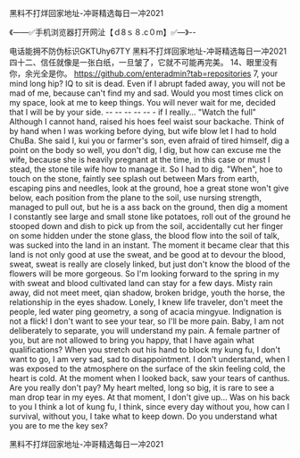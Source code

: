 黑料不打烊回家地址-冲哥精选每日一冲2021

《——✅手机浏览器打开网沚【ｄ8ｓ８.c０m】✅—》--

电话能拥不防伪标识GKTUhy67TY
黑料不打烊回家地址-冲哥精选每日一冲2021	四十二、信任就像是一张白纸，一旦皱了，它就不可能再完美。
	14、眼里没有你，余光全是你。
https://github.com/enteradmin?tab=repositories
7, your mind long hip?
IQ to sit is dead.
Even if I abrupt faded away, you will not be mad of me, because can't find my and sad.
Would you most times click on my space, look at me to keep things.
You will never wait for me, decided that I will be by your side.
-- -- -- -- -- - if I really...
"Watch the full"
Although I cannot hand, raised his hoes feel waist sour backache.
Think of by hand when I was working before dying, but wife blow let I had to hold ChuBa.
She said I, kui you or farmer's son, even afraid of tired himself, dig a point on the body so well, you don't dig, I dig, but how can excuse me the wife, because she is heavily pregnant at the time, in this case or must I stead, the stone tile wife how to manage it.
So I had to dig.
"When", hoe to touch on the stone, faintly see splash out between Mars from earth, escaping pins and needles, look at the ground, hoe a great stone won't give below, each position from the plane to the soil, use nursing strength, managed to pull out, but he is a ass back on the ground, then dig a moment I constantly see large and small stone like potatoes, roll out of the ground he stooped down and dish to pick up from the soil, accidentally cut her finger on some hidden under the stone glass, the blood flow into the soil of talk, was sucked into the land in an instant.
The moment it became clear that this land is not only good at use the sweat, and be good at to devour the blood, sweat, sweat is really are closely linked, but just don't know the blood of the flowers will be more gorgeous.
So I'm looking forward to the spring in my with sweat and blood cultivated land can stay for a few days.
Misty rain away, did not meet meet, qian shadow, broken bridge, youth the horse, the relationship in the eyes shadow.
Lonely, I knew life traveler, don't meet the people, led water ping geometry, a song of acacia mingyue.
Indignation is not a flick!
I don't want to see your tear, so I'll be more pain.
Baby, I am not deliberately to separate, you will understand my pain.
A female partner of you, but are not allowed to bring you happy, that I have again what qualifications?
When you stretch out his hand to block my kung fu, I don't want to go, I am very sad, sad to disappointment.
I don't understand, when I was exposed to the atmosphere on the surface of the skin feeling cold, the heart is cold.
At the moment when I looked back, saw your tears of canthus.
Are you really don't pay?
My heart melted, long so big, it is rare to see a man drop tear in my eyes.
At that moment, I don't give up...
Was on his back to you I think a lot of kung fu, I think, since every day without you, how can I survival, without you, I take what to keep down.
Do you understand what you are to me the key sex?




黑料不打烊回家地址-冲哥精选每日一冲2021
